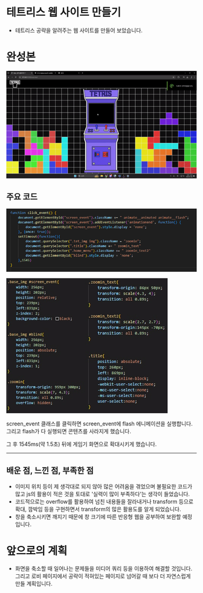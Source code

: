 # 테트리스 웹 사이트 만들기

+ 테트리스 공략을 알려주는 웹 사이트를 만들어 보았습니다.

# 완성본

![전체_페이지_이미지](https://github.com/tlavksdmlskf/web/blob/main/tetris_web_site/%EC%A0%84%EC%B2%B4_%ED%8E%98%EC%9D%B4%EC%A7%80.gif)

## 주요 코드
![메인_에니메이션_코드](https://github.com/tlavksdmlskf/web/blob/main/tetris_web_site/%EC%8A%A4%ED%81%AC%EB%A6%B0%EC%83%B7%202024-07-05%20090907.png)

![메인_에니메이션_CSS코드](https://github.com/tlavksdmlskf/web/blob/main/tetris_web_site/%EC%8A%A4%ED%81%AC%EB%A6%B0%EC%83%B7%202024-07-05%20101742.jpg)

screen_event 클래스를 클릭하면 screen_event에 flash 에니메이션을 실행합니다. 그리고 flash가 다 실행되면 콘텐츠를 사라지게 했습니다.

그 후 1545ms(약 1.5초) 뒤에 게임기 화면으로 확대시키게 했습니다.

---


## 배운 점, 느낀 점, 부족한 점

+ 이미지 위치 등이 제 생각대로 되지 않아 많은 어려움을 겪었으며 불필요한 코드가 많고 js의 활용이 적은 것을 토대로 '실력이 많이 부족하다'는 생각이 들었습니다.
+ 코드적으로는 overflow를 활용하여 넘친 내용들을 잘라내거나 transform 등으로 확대, 깜박임 등을 구현하면서
  transform의 많은 활용도를 알게 되었습니다.
+ 창을 축소시키면 깨지기 때문에 창 크기에 따른 반응형 웹을 공부하여 보완할 예정입니다.

# 앞으로의 계획

+ 화면을 축소할 때 일어나는 문제들을 미디어 쿼리 등을 이용하여 해결할 것입니다. 그리고 로비 페이지에서
공략이 적혀있는 페이지로 넘어갈 때 보다 더 자연스럽게 만들 계획입니다.
